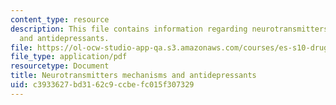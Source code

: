 ```yaml
---
content_type: resource
description: This file contains information regarding neurotransmitters mechanisms
  and antidepressants.
file: https://ol-ocw-studio-app-qa.s3.amazonaws.com/courses/es-s10-drugs-and-the-brain-spring-2013/c3933627bd3162c9ccbefc015f307329_MITES_S10S13_neurowk2.pdf
file_type: application/pdf
resourcetype: Document
title: Neurotransmitters mechanisms and antidepressants
uid: c3933627-bd31-62c9-ccbe-fc015f307329
---
```

